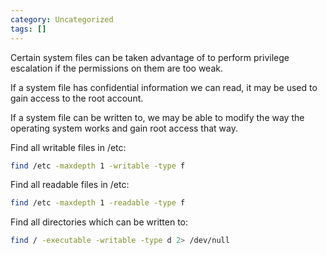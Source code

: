 ```yaml
---
category: Uncategorized
tags: []
---
```

Certain system files can be taken advantage of to perform privilege escalation if the permissions on them are too weak.

If a system file has confidential information we can read, it may be used to gain access to the root account.

If a system file can be written to, we may be able to modify the way the operating system works and gain root access that way.

Find all writable files in /etc:

```bash - target
find /etc -maxdepth 1 -writable -type f
```

Find all readable files in /etc:

```bash - target
find /etc -maxdepth 1 -readable -type f
```

Find all directories which can be written to:

```bash - target
find / -executable -writable -type d 2> /dev/null
```